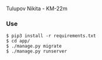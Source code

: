 Tulupov Nikita - KM-22m
### Use
```
$ pip3 install -r requirements.txt
$ cd app/
$ ./manage.py migrate
$ ./manage.py runserver
```
